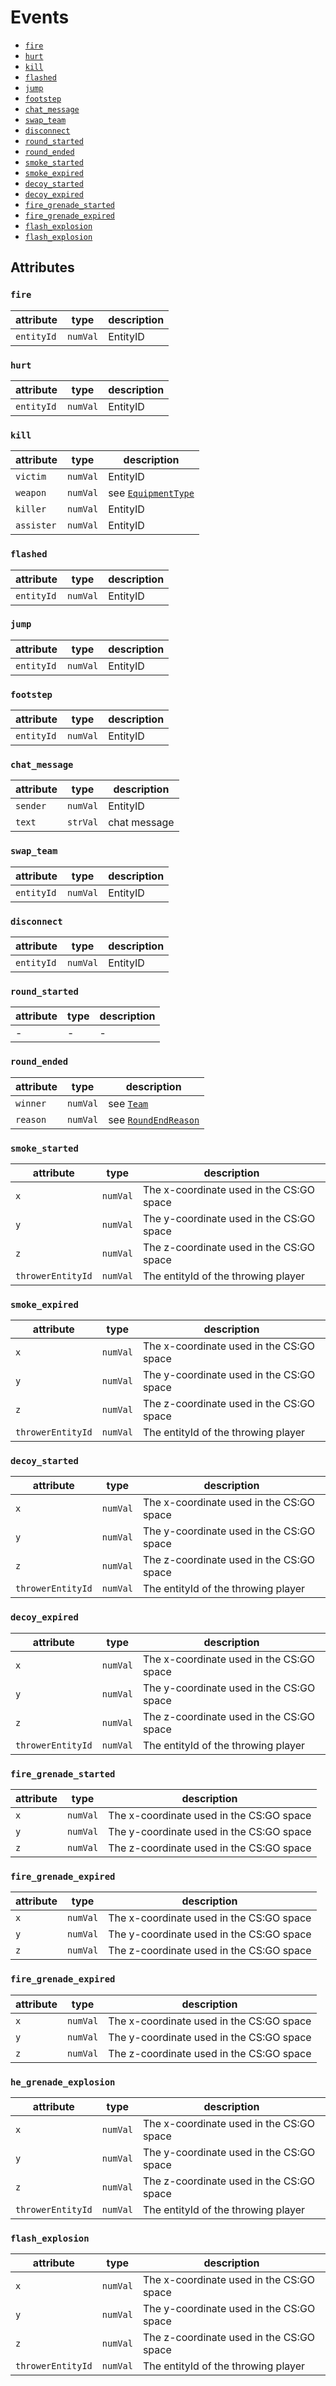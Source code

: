 # Events

- [`fire`](#fire)
- [`hurt`](#hurt)
- [`kill`](#kill)
- [`flashed`](#flashed)
- [`jump`](#jump)
- [`footstep`](#footstep)
- [`chat_message`](#chat_message)
- [`swap_team`](#swap_team)
- [`disconnect`](#disconnect)
- [`round_started`](#round_started)
- [`round_ended`](#round_ended)
- [`smoke_started`](#smoke_started)
- [`smoke_expired`](#smoke_expired)
- [`decoy_started`](#decoy_started)
- [`decoy_expired`](#decoy_expired)
- [`fire_grenade_started`](#fire_grenade_started)
- [`fire_grenade_expired`](#fire_grenade_expired)
- [`flash_explosion`](#flash_explosion)
- [`flash_explosion`](#flash_explosion)

## Attributes

### `fire`

| attribute | type | description |
| --- | --- | --- |
| `entityId` | `numVal` | EntityID |

### `hurt`

| attribute | type | description |
| --- | --- | --- |
| `entityId` | `numVal` | EntityID |

### `kill`

| attribute | type | description |
| --- | --- | --- |
| `victim` | `numVal` | EntityID |
| `weapon` | `numVal` | see [`EquipmentType`](https://pkg.go.dev/github.com/markus-wa/demoinfocs-golang/v2/pkg/demoinfocs/common?tab=doc#EquipmentType) |
| `killer` | `numVal` | EntityID |
| `assister` | `numVal` | EntityID |

### `flashed`

| attribute | type | description |
| --- | --- | --- |
| `entityId` | `numVal` | EntityID |

### `jump`

| attribute | type | description |
| --- | --- | --- |
| `entityId` | `numVal` | EntityID |

### `footstep`

| attribute | type | description |
| --- | --- | --- |
| `entityId` | `numVal` | EntityID |

### `chat_message`

| attribute | type | description |
| --- | --- | --- |
| `sender` | `numVal` | EntityID |
| `text` | `strVal` | chat message |

### `swap_team`

| attribute | type | description |
| --- | --- | --- |
| `entityId` | `numVal` | EntityID |

### `disconnect`

| attribute | type | description |
| --- | --- | --- |
| `entityId` | `numVal` | EntityID |

### `round_started`

| attribute | type | description |
| --- | --- | --- |
| - | - | - |

### `round_ended`

| attribute | type | description |
| --- | --- | --- |
| `winner` | `numVal` | see [`Team`](https://pkg.go.dev/github.com/markus-wa/demoinfocs-golang/v2/pkg/demoinfocs/common?tab=doc#Team) |
| `reason` | `numVal` | see [`RoundEndReason`](https://pkg.go.dev/github.com/markus-wa/demoinfocs-golang/v2/pkg/demoinfocs/events?tab=doc#RoundEndReason) |

### `smoke_started`

| attribute | type | description |
| --- | --- | --- |
| `x` | `numVal` | The x-coordinate used in the CS:GO space |
| `y` | `numVal` | The y-coordinate used in the CS:GO space |
| `z` | `numVal` | The z-coordinate used in the CS:GO space |
| `throwerEntityId` | `numVal` | The entityId of the throwing player |

### `smoke_expired`

| attribute | type | description |
| --- | --- | --- |
| `x` | `numVal` | The x-coordinate used in the CS:GO space |
| `y` | `numVal` | The y-coordinate used in the CS:GO space |
| `z` | `numVal` | The z-coordinate used in the CS:GO space |
| `throwerEntityId` | `numVal` | The entityId of the throwing player |


### `decoy_started`

| attribute | type | description |
| --- | --- | --- |
| `x` | `numVal` | The x-coordinate used in the CS:GO space |
| `y` | `numVal` | The y-coordinate used in the CS:GO space |
| `z` | `numVal` | The z-coordinate used in the CS:GO space |
| `throwerEntityId` | `numVal` | The entityId of the throwing player |


### `decoy_expired`

| attribute | type | description |
| --- | --- | --- |
| `x` | `numVal` | The x-coordinate used in the CS:GO space |
| `y` | `numVal` | The y-coordinate used in the CS:GO space |
| `z` | `numVal` | The z-coordinate used in the CS:GO space |
| `throwerEntityId` | `numVal` | The entityId of the throwing player |

### `fire_grenade_started`

| attribute | type | description |
| --- | --- | --- |
| `x` | `numVal` | The x-coordinate used in the CS:GO space |
| `y` | `numVal` | The y-coordinate used in the CS:GO space |
| `z` | `numVal` | The z-coordinate used in the CS:GO space |

### `fire_grenade_expired`

| attribute | type | description |
| --- | --- | --- |
| `x` | `numVal` | The x-coordinate used in the CS:GO space |
| `y` | `numVal` | The y-coordinate used in the CS:GO space |
| `z` | `numVal` | The z-coordinate used in the CS:GO space |


### `fire_grenade_expired`

| attribute | type | description |
| --- | --- | --- |
| `x` | `numVal` | The x-coordinate used in the CS:GO space |
| `y` | `numVal` | The y-coordinate used in the CS:GO space |
| `z` | `numVal` | The z-coordinate used in the CS:GO space |


### `he_grenade_explosion`

| attribute | type | description |
| --- | --- | --- |
| `x` | `numVal` | The x-coordinate used in the CS:GO space |
| `y` | `numVal` | The y-coordinate used in the CS:GO space |
| `z` | `numVal` | The z-coordinate used in the CS:GO space |
| `throwerEntityId` | `numVal` | The entityId of the throwing player |

### `flash_explosion`

| attribute | type | description |
| --- | --- | --- |
| `x` | `numVal` | The x-coordinate used in the CS:GO space |
| `y` | `numVal` | The y-coordinate used in the CS:GO space |
| `z` | `numVal` | The z-coordinate used in the CS:GO space |
| `throwerEntityId` | `numVal` | The entityId of the throwing player |

